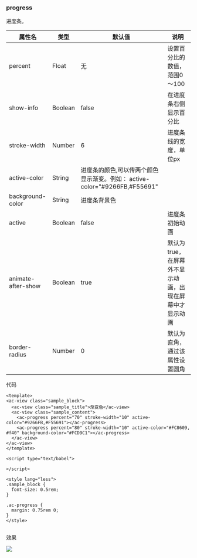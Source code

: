 ###  progress
进度条。

| 属性名	| 类型	| 默认值	| 说明 |
|---------|-------|--------|------|
|percent |	Float	| 无	| 设置百分比的数值，范围0～100 |
|show-info	| Boolean	| false	| 在进度条右侧显示百分比 |
|stroke-width	| Number |	6	| 进度条线的宽度，单位px |
|active-color	| String	|	进度条的颜色,可以传两个颜色显示渐变。例如： active-color="#9266FB,#F55691" |
|background-color	| String	|	进度条背景色 |
|active	| Boolean	| false	| 进度条初始动画 |
| animate-after-show	| Boolean	| true	| 默认为true，在屏幕外不显示动画，出现在屏幕中才显示动画 |
|border-radius	| Number |	0	| 默认为直角，通过该属性设置圆角 |

代码

```script
<template>
<ac-view class="sample_block">
  <ac-view class="sample_title">渐变色</ac-view>
  <ac-view class="sample_content">
    <ac-progress percent="70" stroke-width="10" active-color="#9266FB,#F55691"></ac-progress>
    <ac-progress percent="80" stroke-width="10" active-color="#FC8609, #f40" background-color="#FCD9C1"></ac-progress>
  </ac-view>
</ac-view>
</template>

<script type="text/babel">

</script>

<style lang="less">
.sample_block {
  font-size: 0.5rem;
}

.ac-progress {
  margin: 0.75rem 0;
}
</style>


```

效果

 ![](./img/progress/progress.png)
